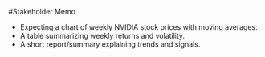 #Stakeholder Memo

- Expecting a chart of weekly NVIDIA stock prices with moving averages.
- A table summarizing weekly returns and volatility.
- A short report/summary explaining trends and signals.